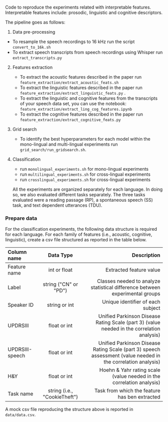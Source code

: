 Code to reproduce the experiments related with interpretable features. Interpretable features include: prosodic, linguistic and cognitive descriptors.

The pipeline goes as follows:

1) Data pre-processing

  - To resample the speech recordings to 16 kHz run the script ```convert_to_16k.sh```
  - To extract speech transcripts from speech recordings using Whisper run ```extract_transcripts.py```

2) Features extraction 

    - To extract the acoustic features described in the paper run ```feature_extraction/extract_acoustic_feats.sh```
    - To extract the linguistic features described in the paper run ```feature_extraction/extract_linguistic_feats.py``` .
    - To extract the linguistic and cognitive features from the transcripts of your speech data set, you can use the notebook: ```feature_extraction/extract_ling_cog_features.ipynb```
    - To extract the cognitive features described in the paper run ```feature_extraction/extract_cognitive_feats.py```
   
3) Grid search

    - To identify the best hyperparameters for each model within the mono-lingual and multi-lingual experiments run ```grid_search/run_gridsearch.sh```.
   
4) Classification 

   - run ```monolingual_experiments.sh``` for mono-lingual experiments
   - run ```multilingual_experiments.sh``` for cross-lingual experiments 
   - run ```crosslingual_experiments.sh``` for cross-lingual experiments

   All the experiments are organized separately for each language. In doing so, we also evaluated different tasks separately. The three tasks evaluated were a reading passage (RP), a spontaneous speech (SS) task, and text dependent utterances (TDU).


### Prepare data 
For the classification experiments, the following data structure is required for each language. For each family of features (i.e., acoustic, cognitive, linguistic), create a csv file structured as reported in the table below.

| Column name      | Data Type | Description  |
| :---        |    :----:   |          ---: |
| Feature name      | int or float  |Extracted feature value |
| Label   | string ("CN" or "PD")  | Classes needed to analyze statistical difference between experimental groups|
| Speaker ID | string or int | Unique identifier of each subject | 
| UPDRSIII  | float or int   | Unified Parkinson Disease Rating Scale (part 3) (value needed in the correlation analysis)|
| UPDRSIII-speech| float or int  | Unified Parkinson Disease Rating Scale (part 3) speech assessment (value needed in the correlation analysis)  |
| H&Y | float or int  | Hoehn & Yahr rating scale (value needed in the correlation analysis)|
| Task name | string (i.e., "CookieTheft") | Task from which the feature has ben extracted|

A mock csv file reproducing the structure above is reported in ``` data/data.csv ```.